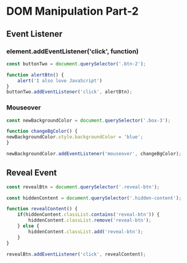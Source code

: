 # DOM Manipulation Part-2
## Event Listener

### element.addEventListener('click', function)
```javascript
const buttonTwo = document.querySelector('.btn-2');

function alertBtn() {
    alert('I also love JavaScript')
}
buttonTwo.addEventListener('click', alertBtn);
```
### Mouseover
```javascript
const newBackgroundColor = document.querySelector('.box-3');

function changeBgColor() {
newBackgroundColor.style.backgroundColor = 'blue';
}

newBackgroundColor.addEventListener('mouseover', changeBgColor);
```
## Reveal Event
```javascript
const revealBtn = document.querySelector('.reveal-btn');

const hiddenContent = document.querySelector('.hidden-content');

function revealContent() {
    if(hiddenContent.classList.contains('reveal-btn')) {
        hiddenContent.classList.remove('reveal-btn');
    } else {
        hiddenContent.classList.add('reveal-btn');
    }
}

revealBtn.addEventListener('click', revealContent);
```


